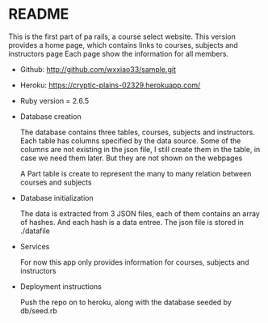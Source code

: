 # README

This is the first part of pa rails, a course select website.
This version provides a home page, which contains links to courses, subjects and instructors page
Each page show the information for all members.

- Github: http://github.com/wxxiao33/sample.git

- Heroku: https://cryptic-plains-02329.herokuapp.com/

* Ruby version = 2.6.5

* Database creation

  The database contains three tables, courses, subjects and instructors. Each table has columns specified by the data source. Some of the columns are not existing in the json file, I still create them in the table, in case we need them later. But they are not shown on the webpages

  A Part table is create to represent the many to many relation between courses and subjects

* Database initialization

  The data is extracted from 3 JSON files, each of them contains an array of hashes. And each hash is a data entree. The json file is stored in ./datafile

* Services

  For now this app only provides information for courses, subjects and instructors

* Deployment instructions

  Push the repo on to heroku, along with the database seeded by db/seed.rb

